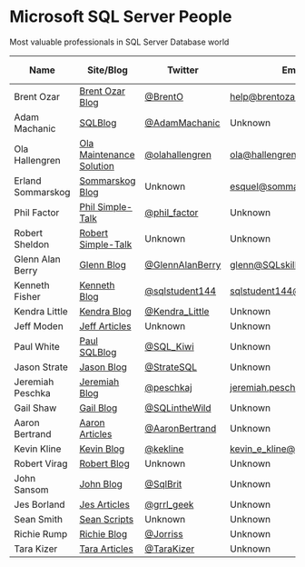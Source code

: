 # Microsoft SQL Server People
Most valuable professionals in SQL Server Database world

| Name              | Site/Blog                  | Twitter           | Email                      | MVP Count | MVP page         |
|-------------------|----------------------------|-------------------|----------------------------|----------:|------------------|
| Brent Ozar        | [Brent Ozar Blog]          | [@BrentO]         | help@brentozar.com         | 7         | [Ozar MVP]       |
| Adam Machanic     | [SQLBlog]                  | [@AdamMachanic]   | Unknown                    | 12        | [Machanic MVP]   |
| Ola Hallengren    | [Ola Maintenance Solution] | [@olahallengren]  | ola@hallengren.com         | 3         | [Hallengren MVP] |
| Erland Sommarskog | [Sommarskog Blog]          | Unknown           | esquel@sommarskog.se       | 13        | [Sommarskog MVP] |
| Phil Factor       | [Phil Simple-Talk]         | [@phil_factor]    | Unknown                    | -         | -                |
| Robert Sheldon    | [Robert Simple-Talk]       | Unknown           | Unknown                    | -         | -                |
| Glenn Alan Berry  | [Glenn Blog]               | [@GlennAlanBerry] | glenn@SQLskills.com        | 9         | [Berry MVP]      |
| Kenneth Fisher    | [Kenneth Blog]             | [@sqlstudent144]  | sqlstudent144@gmail.com    | -         | -                |
| Kendra Little     | [Kendra Blog]              | [@Kendra_Little]  | Unknown                    | 4         | [Little MVP]     |
| Jeff Moden        | [Jeff Articles]            | Unknown           | Unknown                    | 8         | [Moden MVP]      |
| Paul White        | [Paul SQLBlog]             | [@SQL_Kiwi]       | Unknown                    | 5         | [White MVP]      |
| Jason Strate      | [Jason Blog]               | [@StrateSQL]      | Unknown                    | 7         | [Strate MVP]     |
| Jeremiah Peschka  | [Jeremiah Blog]            | [@peschkaj]       | jeremiah.peschka@gmail.com | 5         | [Peschka MVP]    |
| Gail Shaw         | [Gail Blog]                | [@SQLintheWild]   | Unknown                    | 8         | [Shaw MVP]       |
| Aaron Bertrand    | [Aaron Articles]           | [@AaronBertrand]  | Unknown                    | 19        | [Bertrand MVP]   |
| Kevin Kline       | [Kevin Blog]               | [@kekline]        | kevin_e_kline@yahoo.com    | 13        | [Kline MVP]      |
| Robert Virag      | [Robert Blog]              | Unknown           | Unknown                    | -         | -                |
| John Sansom       | [John Blog]                | [@SqlBrit]        | Unknown                    | -         | -                |
| Jes Borland       | [Jes Articles]             | [@grrl_geek]      | Unknown                    | 4         | [Borland MVP]    |
| Sean Smith        | [Sean Scripts]             | Unknown           | Unknown                    | -         | -                |
| Richie Rump       | [Richie Blog]              | [@Jorriss]        | Unknown                    | -         | -                |
| Tara Kizer        | [Tara Articles]            | [@TaraKizer]      | Unknown                    | 9         | [Kizer MVP]      |


[Brent Ozar Blog]:http://www.brentozar.com/
[SQLBlog]:http://sqlblog.com
[Ola Maintenance Solution]:https://ola.hallengren.com/
[Sommarskog Blog]:http://www.sommarskog.se/
[Phil Simple-Talk]:https://www.simple-talk.com/author/phil-factor/
[Robert Simple-Talk]:https://www.simple-talk.com/author/robert-sheldon/
[Glenn Blog]:https://sqlserverperformance.wordpress.com/
[Kenneth Blog]:http://sqlstudies.com/
[Kendra Blog]:http://www.littlekendra.com/
[Jeff Articles]:http://www.sqlservercentral.com/Authors/Articles/Jeff_Moden/80567/
[Paul SQLBlog]:http://sqlblog.com/blogs/paul_white/
[Jason Blog]:http://www.jasonstrate.com/
[Jeremiah Blog]:http://facility9.com/
[Gail Blog]:http://sqlinthewild.co.za
[Aaron Articles]:http://sqlperformance.com/author/abertrand
[Kevin Blog]:http://kevinekline.com/
[Robert Blog]:http://www.sqlapprentice.net/
[John Blog]:http://www.johnsansom.com/
[Jes Articles]:http://blogs.lessthandot.com/index.php/author/grrlgeek/
[Sean Scripts]:http://www.sqlservercentral.com/Authors/Scripts/Sean_Smith/776614/
[Richie Blog]:http://www.jorriss.net/
[Tara Articles]:https://www.brentozar.com/archive/author/tara/

[@BrentO]:https://twitter.com/BrentO
[@AdamMachanic]:https://twitter.com/AdamMachanic
[@olahallengren]:https://twitter.com/olahallengren
[@phil_factor]:https://twitter.com/phil_factor
[@GlennAlanBerry]:https://twitter.com/GlennAlanBerry
[@sqlstudent144]:https://twitter.com/sqlstudent144
[@Kendra_Little]:https://twitter.com/Kendra_Little
[@SQL_Kiwi]:https://twitter.com/SQL_Kiwi
[@StrateSQL]:https://twitter.com/StrateSQL
[@peschkaj]:https://twitter.com/peschkaj
[@SQLintheWild]:https://twitter.com/SQLintheWild
[@AaronBertrand]:https://twitter.com/AaronBertrand
[@kekline]:https://twitter.com/kekline
[@SqlBrit]:https://twitter.com/SqlBrit
[@grrl_geek]:https://twitter.com/grrl_geek
[@Jorriss]:https://twitter.com/Jorriss
[@TaraKizer]:https://twitter.com/TaraKizer

[Ozar MVP]:https://mvp.microsoft.com/en-us/PublicProfile/4025575?fullName=Brent%20%20Ozar
[Machanic MVP]:https://mvp.microsoft.com/en-us/PublicProfile/10761?fullName=Adam%20%20Machanic
[Hallengren MVP]:https://mvp.microsoft.com/en-us/PublicProfile/5000459?fullName=Ola%20%20Hallengren
[Sommarskog MVP]:https://mvp.microsoft.com/en-us/PublicProfile/5440?fullName=erland%20sommarskog
[Berry MVP]:https://mvp.microsoft.com/en-us/PublicProfile/4000600?fullName=Glenn%20Alan%20Berry
[Little MVP]:https://mvp.microsoft.com/en-us/PublicProfile/4039606?fullName=Kendra%20%20Little
[Moden MVP]:https://mvp.microsoft.com/en-us/PublicProfile/4020758?fullName=jeff%20moden
[White MVP]:https://mvp.microsoft.com/en-us/PublicProfile/4032572?fullName=Paul%20%20White
[Strate MVP]:https://mvp.microsoft.com/en-us/PublicProfile/4025370?fullName=Jason%20%20Strate
[Peschka MVP]:https://mvp.microsoft.com/en-us/PublicProfile/4025617?fullName=Jeremiah%20%20Peschka
[Shaw MVP]:https://mvp.microsoft.com/en-us/PublicProfile/4020752?fullName=gail%20shaw
[Bertrand MVP]:https://mvp.microsoft.com/en-us/PublicProfile/8140?fullName=Aaron%20%20Bertrand
[Kline MVP]:https://mvp.microsoft.com/en-us/PublicProfile/9508?fullName=Kevin%20E%20Kline
[Borland MVP]:https://mvp.microsoft.com/en-us/PublicProfile/4039609?fullName=Jes%20%20Borland
[Kizer MVP]:https://mvp.microsoft.com/en-us/PublicProfile/4000602?fullName=Tara%20Lyn%20Kizer
